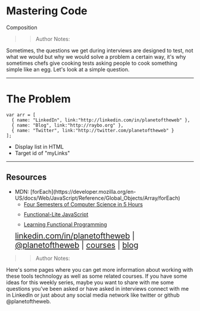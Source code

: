 <!-- .slide: data-state="title" -->

# Mastering Code
Composition

> > Author Notes:

Sometimes, the questions we get during interviews are designed to test, not what we would but why we would solve a problem a certain way, it's why sometimes chefs give cooking tests asking people to cook something simple like an egg. Let's look at a simple question.

---

# The Problem

```
var arr = [
  { name: "LinkedIn", link:"http://linkedin.com/in/planetoftheweb" },
  { name: "Blog", link:"http://raybo.org" },
  { name: "Twitter", link:"http://twitter.com/planetoftheweb" }
];
```
- Display list in HTML
- Target id of "myLinks"

---

## Resources
<ul>
  <li>MDN: [forEach](https://developer.mozilla.org/en-US/docs/Web/JavaScript/Reference/Global_Objects/Array/forEach)</li>

  <li style="list-style: none;">
    <ul>
      <li style="margin-bottom: 10px"><a href="https://www.linkedin.com/learning/four-semesters-of-computer-science-in-5-hours">Four Semesters of Computer Science in 5 Hours</a></li>
      <li style="margin-bottom: 10px"><a href="https://www.linkedin.com/learning/functional-lite-javascript">Functional-Lite JavaScript</a></li>
      <li style="margin-bottom: 10px"><a href="https://www.linkedin.com/learning/learning-functional-programming-with-javascript/what-is-functional-programming">Learning Functional Programming</a></li>
    </ul>
  </li>
  <li style="list-style: none; font-size: 1.3rem;"><a href="hhttps://www.linkedin.com/in/planetoftheweb">linkedin.com/in/planetoftheweb</a> | <a href="https://www.twitter.com/planetoftheweb">@planetoftheweb</a> | <a href="https://www.linkedin.com/learning/instructors/ray-villalobos">courses</a> | <a href="https://raybo.org">blog</a></li>
</ul>

> > Author Notes:

Here's some pages where you can get more information about working with these tools technology as well as some related courses. If you have some ideas for this weekly series, maybe you want to share with me some questions you've been asked or have asked in interviews connect with me in LinkedIn or just about any social media network like twitter or github @planetoftheweb.
